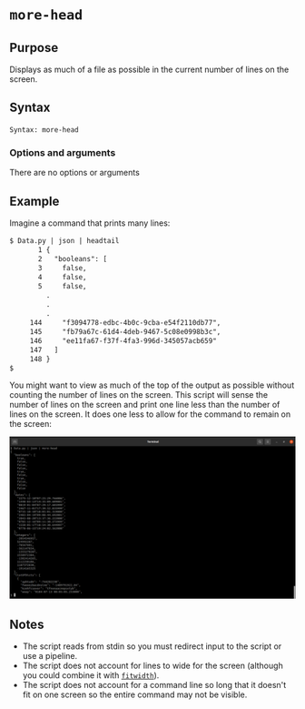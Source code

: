 # `more-head`

## Purpose
Displays as much of a file as possible in the current number of lines on the screen.

## Syntax
```
Syntax: more-head
```

### Options and arguments
There are no options or arguments

## Example
Imagine a command that prints many lines:

    $ Data.py | json | headtail
           1 {
           2   "booleans": [
           3     false,
           4     false,
           5     false,
             .
             .
             .
         144     "f3094778-edbc-4b0c-9cba-e54f2110db77",
         145     "fb79a67c-61d4-4deb-9467-5c08e0998b3c",
         146     "ee11fa67-f37f-4fa3-996d-345057acb659"
         147   ]
         148 }
    $ 

You might want to view as much of the top of the output as possible without counting the number of lines on the screen.  This script will sense the number of lines on the screen and print one line less than the number of lines on the screen.  It does one less to allow for the command to remain on the screen:

![`more-head` example](images/more-head.png)

## Notes

- The script reads from stdin so you must redirect input to the script or use a pipeline.
- The script does not account for lines to wide for the screen (although you could combine it with [`fitwidth`](fitwidth.md)).
- The script does not account for a command line so long that it doesn't fit on one screen so the entire command may not be visible.

